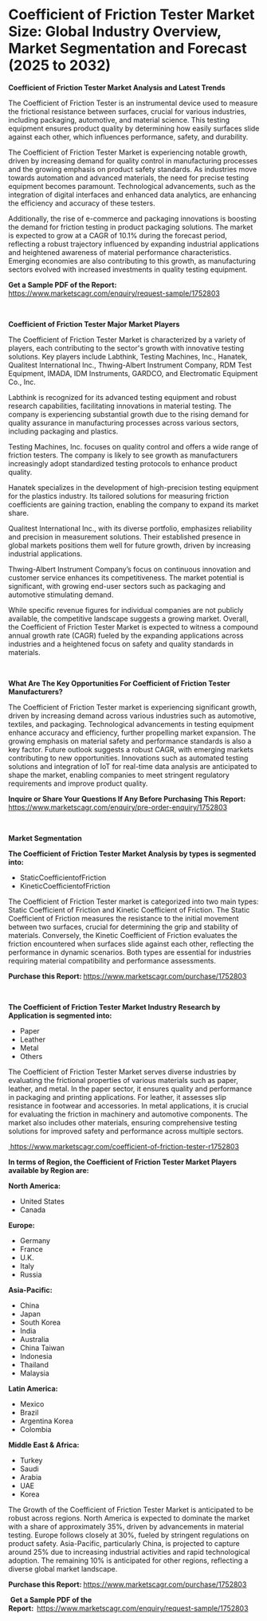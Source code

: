 <p><h1>Coefficient of Friction Tester Market Size: Global Industry Overview, Market Segmentation and Forecast (2025 to 2032)</h1></p><p><strong>Coefficient of Friction Tester Market Analysis and Latest Trends</strong></p>
<p><p>The Coefficient of Friction Tester is an instrumental device used to measure the frictional resistance between surfaces, crucial for various industries, including packaging, automotive, and material science. This testing equipment ensures product quality by determining how easily surfaces slide against each other, which influences performance, safety, and durability.</p><p>The Coefficient of Friction Tester Market is experiencing notable growth, driven by increasing demand for quality control in manufacturing processes and the growing emphasis on product safety standards. As industries move towards automation and advanced materials, the need for precise testing equipment becomes paramount. Technological advancements, such as the integration of digital interfaces and enhanced data analytics, are enhancing the efficiency and accuracy of these testers.</p><p>Additionally, the rise of e-commerce and packaging innovations is boosting the demand for friction testing in product packaging solutions. The market is expected to grow at a CAGR of 10.1% during the forecast period, reflecting a robust trajectory influenced by expanding industrial applications and heightened awareness of material performance characteristics. Emerging economies are also contributing to this growth, as manufacturing sectors evolved with increased investments in quality testing equipment.</p></p>
<p><strong>Get a Sample PDF of the Report:&nbsp;</strong> <a href="https://www.marketscagr.com/enquiry/request-sample/1752803?utm_campaign=2482&utm_medium=2&utm_source=Github&utm_content=ia&utm_term=18042025&utm_id=coefficient-of-friction-tester">https://www.marketscagr.com/enquiry/request-sample/1752803</a></p>
<p>&nbsp;</p>
<p><strong>Coefficient of Friction Tester Major Market Players</strong></p>
<p><p>The Coefficient of Friction Tester Market is characterized by a variety of players, each contributing to the sector's growth with innovative testing solutions. Key players include Labthink, Testing Machines, Inc., Hanatek, Qualitest International Inc., Thwing-Albert Instrument Company, RDM Test Equipment, IMADA, IDM Instruments, GARDCO, and Electromatic Equipment Co., Inc.</p><p>Labthink is recognized for its advanced testing equipment and robust research capabilities, facilitating innovations in material testing. The company is experiencing substantial growth due to the rising demand for quality assurance in manufacturing processes across various sectors, including packaging and plastics.</p><p>Testing Machines, Inc. focuses on quality control and offers a wide range of friction testers. The company is likely to see growth as manufacturers increasingly adopt standardized testing protocols to enhance product quality.</p><p>Hanatek specializes in the development of high-precision testing equipment for the plastics industry. Its tailored solutions for measuring friction coefficients are gaining traction, enabling the company to expand its market share.</p><p>Qualitest International Inc., with its diverse portfolio, emphasizes reliability and precision in measurement solutions. Their established presence in global markets positions them well for future growth, driven by increasing industrial applications.</p><p>Thwing-Albert Instrument Company’s focus on continuous innovation and customer service enhances its competitiveness. The market potential is significant, with growing end-user sectors such as packaging and automotive stimulating demand.</p><p>While specific revenue figures for individual companies are not publicly available, the competitive landscape suggests a growing market. Overall, the Coefficient of Friction Tester Market is expected to witness a compound annual growth rate (CAGR) fueled by the expanding applications across industries and a heightened focus on safety and quality standards in materials.</p></p>
<p>&nbsp;</p>
<p><strong>What Are The Key Opportunities For Coefficient of Friction Tester Manufacturers?</strong></p>
<p><p>The Coefficient of Friction Tester market is experiencing significant growth, driven by increasing demand across various industries such as automotive, textiles, and packaging. Technological advancements in testing equipment enhance accuracy and efficiency, further propelling market expansion. The growing emphasis on material safety and performance standards is also a key factor. Future outlook suggests a robust CAGR, with emerging markets contributing to new opportunities. Innovations such as automated testing solutions and integration of IoT for real-time data analysis are anticipated to shape the market, enabling companies to meet stringent regulatory requirements and improve product quality.</p></p>
<p><strong>Inquire or Share Your Questions If Any Before Purchasing This Report:</strong> <a href="https://www.marketscagr.com/enquiry/pre-order-enquiry/1752803?utm_campaign=2482&utm_medium=2&utm_source=Github&utm_content=ia&utm_term=18042025&utm_id=coefficient-of-friction-tester">https://www.marketscagr.com/enquiry/pre-order-enquiry/1752803</a></p>
<p>&nbsp;</p>
<p><strong>Market Segmentation</strong></p>
<p><strong>The Coefficient of Friction Tester Market Analysis by types is segmented into:</strong></p>
<p><ul><li>StaticCoefficientofFriction</li><li>KineticCoefficientofFriction</li></ul></p>
<p><p>The Coefficient of Friction Tester market is categorized into two main types: Static Coefficient of Friction and Kinetic Coefficient of Friction. The Static Coefficient of Friction measures the resistance to the initial movement between two surfaces, crucial for determining the grip and stability of materials. Conversely, the Kinetic Coefficient of Friction evaluates the friction encountered when surfaces slide against each other, reflecting the performance in dynamic scenarios. Both types are essential for industries requiring material compatibility and performance assessments.</p></p>
<p><strong>Purchase this Report:&nbsp;</strong><a href="https://www.marketscagr.com/purchase/1752803?utm_campaign=2482&utm_medium=2&utm_source=Github&utm_content=ia&utm_term=18042025&utm_id=coefficient-of-friction-tester">https://www.marketscagr.com/purchase/1752803</a></p>
<p>&nbsp;</p>
<p><strong>The Coefficient of Friction Tester Market Industry Research by Application is segmented into:</strong></p>
<p><ul><li>Paper</li><li>Leather</li><li>Metal</li><li>Others</li></ul></p>
<p><p>The Coefficient of Friction Tester Market serves diverse industries by evaluating the frictional properties of various materials such as paper, leather, and metal. In the paper sector, it ensures quality and performance in packaging and printing applications. For leather, it assesses slip resistance in footwear and accessories. In metal applications, it is crucial for evaluating the friction in machinery and automotive components. The market also includes other materials, ensuring comprehensive testing solutions for improved safety and performance across multiple sectors.</p></p>
<p><a href="https://www.marketscagr.com/coefficient-of-friction-tester-r1752803?utm_campaign=2482&utm_medium=2&utm_source=Github&utm_content=ia&utm_term=18042025&utm_id=coefficient-of-friction-tester">&nbsp;https://www.marketscagr.com/coefficient-of-friction-tester-r1752803</a></p>
<p><strong>In terms of Region, the Coefficient of Friction Tester Market Players available by Region are:</strong></p>
<p>
    <p> <strong> North America: </strong>
        <ul>
            <li>United States</li>
            <li>Canada</li>
        </ul>
        </p> 
    <p> <strong> Europe: </strong>
        <ul>
            <li>Germany</li>
            <li>France</li>
            <li>U.K.</li>
            <li>Italy</li>
            <li>Russia</li>
        </ul>
        </p> 
    <p> <strong> Asia-Pacific: </strong>
        <ul>
            <li>China</li>
            <li>Japan</li>
            <li>South Korea</li>
            <li>India</li>
            <li>Australia</li>
            <li>China Taiwan</li>
            <li>Indonesia</li>
            <li>Thailand</li>
            <li>Malaysia</li>
        </ul>
        </p> 
    <p> <strong> Latin America: </strong>
        <ul>
            <li>Mexico</li>
            <li>Brazil</li>
            <li>Argentina Korea</li>
            <li>Colombia</li>
        </ul>
        </p> 
    <p> <strong> Middle East & Africa: </strong>
        <ul>
            <li>Turkey</li>
            <li>Saudi</li>
            <li>Arabia</li>
            <li>UAE</li>
            <li>Korea</li>
        </ul>
    </p>
    </p>
<p><p>The Growth of the Coefficient of Friction Tester Market is anticipated to be robust across regions. North America is expected to dominate the market with a share of approximately 35%, driven by advancements in material testing. Europe follows closely at 30%, fueled by stringent regulations on product safety. Asia-Pacific, particularly China, is projected to capture around 25% due to increasing industrial activities and rapid technological adoption. The remaining 10% is anticipated for other regions, reflecting a diverse global market landscape.</p></p>
<p><strong>Purchase this Report: </strong><a href="https://www.marketscagr.com/purchase/1752803?utm_campaign=2482&utm_medium=2&utm_source=Github&utm_content=ia&utm_term=18042025&utm_id=coefficient-of-friction-tester">https://www.marketscagr.com/purchase/1752803</a></p>
<p>&nbsp;<strong>Get a Sample PDF of the Report:&nbsp;&nbsp;</strong><a href="https://www.marketscagr.com/enquiry/request-sample/1752803?utm_campaign=2482&utm_medium=2&utm_source=Github&utm_content=ia&utm_term=18042025&utm_id=coefficient-of-friction-tester">https://www.marketscagr.com/enquiry/request-sample/1752803</a></p>
<p><strong></strong></p>
<p><p></p><p></p><p></p></p>